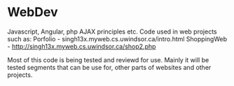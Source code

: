 # WebDev
Javascript, Angular, php AJAX principles etc.
Code used in web projects such as:
Porfolio - singh13x.myweb.cs.uwindsor.ca/intro.html
ShoppingWeb - http://singh13x.myweb.cs.uwindsor.ca/shop2.php


Most of this code is being tested and reviewd for use.
Mainly it will be tested segments that can be use for,
other parts of websites and other projects.




